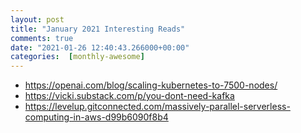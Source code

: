 ```yaml
---
layout: post
title: "January 2021 Interesting Reads"
comments: true
date: "2021-01-26 12:40:43.266000+00:00"
categories:  [monthly-awesome]
---
```





 * https://openai.com/blog/scaling-kubernetes-to-7500-nodes/
 * https://vicki.substack.com/p/you-dont-need-kafka
 * https://levelup.gitconnected.com/massively-parallel-serverless-computing-in-aws-d99b6090f8b4